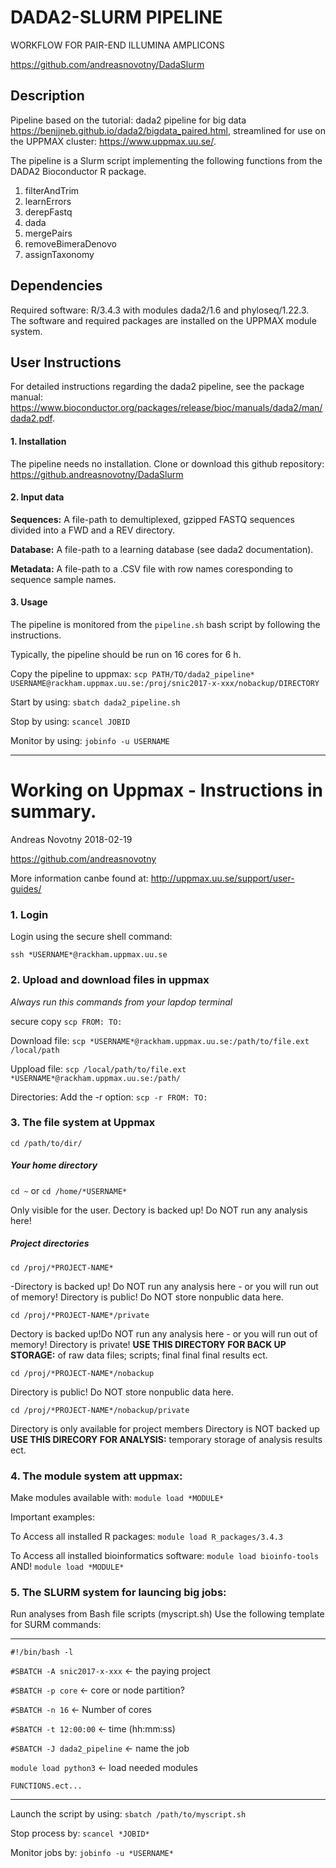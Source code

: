 # DADA2-SLURM PIPELINE

WORKFLOW FOR PAIR-END ILLUMINA AMPLICONS

https://github.com/andreasnovotny/DadaSlurm


## Description
Pipeline based on the tutorial: dada2 pipeline for big data https://benjjneb.github.io/dada2/bigdata_paired.html, streamlined for use on the UPPMAX cluster: https://www.uppmax.uu.se/.

The pipeline is a Slurm script implementing the following functions from the DADA2 Bioconductor R package.

1. filterAndTrim
2. learnErrors
3. derepFastq
4. dada
5. mergePairs
6. removeBimeraDenovo
7. assignTaxonomy

## Dependencies
Required software: R/3.4.3 with modules dada2/1.6 and phyloseq/1.22.3.
The software and required packages are installed on the UPPMAX module system.

## User Instructions
For detailed instructions regarding the dada2 pipeline, see the package manual: https://www.bioconductor.org/packages/release/bioc/manuals/dada2/man/dada2.pdf.

#### 1. Installation
The pipeline needs no installation. Clone or download this github repository: https://github.andreasnovotny/DadaSlurm

#### 2. Input data
**Sequences:**
A file-path to demultiplexed, gzipped FASTQ sequences divided into a FWD and a REV directory.

**Database:**
A file-path to a learning database (see dada2 documentation).

**Metadata:**
A file-path to a .CSV file with row names coresponding to sequence sample names.

#### 3. Usage
The pipeline is monitored from the `pipeline.sh` bash script by following the instructions.

Typically, the pipeline should be run on 16 cores for 6 h.

Copy the pipeline to uppmax:
`scp PATH/TO/dada2_pipeline* USERNAME@rackham.uppmax.uu.se:/proj/snic2017-x-xxx/nobackup/DIRECTORY`

Start by using:     `sbatch dada2_pipeline.sh`

Stop by using:      `scancel JOBID`

Monitor by using:   `jobinfo -u USERNAME`



******************************************************

# Working on Uppmax - Instructions in summary.
Andreas Novotny
2018-02-19

https://github.com/andreasnovotny

More information canbe found at: http://uppmax.uu.se/support/user-guides/

### 1. Login

Login using the secure shell command:

`ssh *USERNAME*@rackham.uppmax.uu.se`

### 2. Upload and download files in uppmax

*Always run this commands from your lapdop terminal*


secure copy
`scp FROM: TO:`

Download file:
`scp *USERNAME*@rackham.uppmax.uu.se:/path/to/file.ext /local/path`

Uppload file:
`scp /local/path/to/file.ext *USERNAME*@rackham.uppmax.uu.se:/path/`

Directories:
Add the -r option:
`scp -r FROM: TO:`

### 3. The file system at Uppmax
`cd /path/to/dir/`

##### Your home directory

`cd ~`
or
`cd /home/*USERNAME*`

Only visible for the user. Dectory is backed up! Do NOT run any analysis here!

##### Project directories

`cd /proj/*PROJECT-NAME*`

-Directory is backed up! Do NOT run any analysis here - or you will run out of memory! Directory is public! Do NOT store nonpublic data here.

`cd /proj/*PROJECT-NAME*/private`

Dectory is backed up!Do NOT run any analysis here - or you will run out of memory! Directory is private! **USE THIS DIRECTORY FOR BACK UP STORAGE:**
	of raw data files; scripts; final final final results ect.

`cd /proj/*PROJECT-NAME*/nobackup`

Directory is public! Do NOT store nonpublic data here.

`cd /proj/*PROJECT-NAME*/nobackup/private`

Directory is only available for project members
Directory is NOT backed up **USE THIS DIRECORY FOR ANALYSIS:** temporary storage of analysis results ect.


### 4. The module system att uppmax:
Make modules available with:
`module load *MODULE*`

Important examples:

To Access all installed R packages:
`module load R_packages/3.4.3`

To Access all installed bioinformatics software:
`module load bioinfo-tools`
AND!
`module load *MODULE*`



### 5. The SLURM system for launcing big jobs:

Run analyses from Bash file scripts (myscript.sh)
Use the following template for SURM commands:

---
`#!/bin/bash -l`

`#SBATCH -A snic2017-x-xxx` <- the paying project

`#SBATCH -p core` <- core or node partition?

`#SBATCH -n 16` <- Number of cores

`#SBATCH -t 12:00:00` <- time (hh:mm:ss)

`#SBATCH -J dada2_pipeline` <- name the job

`module load python3` <- load needed modules

`FUNCTIONS.ect...`

---

Launch the script by using:
`sbatch /path/to/myscript.sh`

Stop process by:
`scancel *JOBID*`

Monitor jobs by:
`jobinfo -u *USERNAME*`
